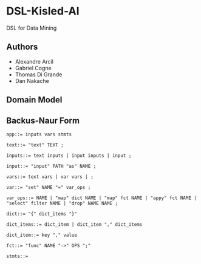 # DSL-Kisled-AI
DSL for Data Mining

## Authors
* Alexandre Arcil
* Gabriel Cogne
* Thomas Di Grande
* Dan Nakache

## Domain Model

## Backus-Naur Form
```bnf
app::= inputs vars stmts

text::= "text" TEXT ;

inputs::= text inputs | input inputs | input ;

input::= "input" PATH "as" NAME ;

vars::= text vars | var vars | ;

var::= "set" NAME "=" var_ops ;

var_ops::= NAME | "map" dict NAME | "map" fct NAME | "appy" fct NAME | "select" filter NAME | "drop" NAME NAME ;

dict::= "{" dict_items "}"

dict_items::= dict_item | dict_item "," dict_items

dict_item::= key "," value

fct::= "func" NAME "->" OPS ";"

stmts::= 

```